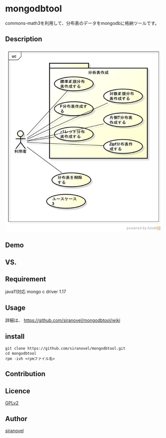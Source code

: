 ﻿mongodbtool
========
commons-math3を利用して、分布表のデータをmongodbに格納ツールです。

## Description ##
![mongodb tool](images/ucMongoDBTool.jpg)

## Demo ##

## VS. ##

## Requirement ##
java11対応
mongo c driver 1.17

## Usage ##
詳細は、
https://github.com/siranovel/mongodbtool/wiki

## install ##
    git clone https://github.com/siranovel/mongodbtool.git  
    cd mongodbtool  
    rpm -ivh <rpmファイル名>  

## Contribution ##

## Licence ##

[GPLv2](LICENSE)


## Author ##

[siranovel](https://github.com/siranovel)
